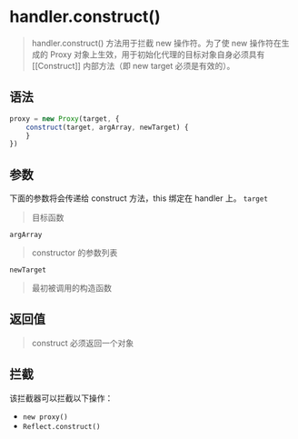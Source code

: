 # handler.construct()
> handler.construct() 方法用于拦截 new 操作符。为了使 new 操作符在生成的 Proxy 对象上生效，用于初始化代理的目标对象自身必须具有 [[Construct]] 内部方法（即 new target 必须是有效的）。

## 语法
```js
proxy = new Proxy(target, {
    construct(target, argArray, newTarget) {
    }
})
```
## 参数
下面的参数将会传递给 construct 方法，this 绑定在 handler 上。
`target`
> 目标函数

`argArray`
> constructor 的参数列表

`newTarget`
> 最初被调用的构造函数

## 返回值
> construct 必须返回一个对象

## 拦截
该拦截器可以拦截以下操作：
* `new proxy()`
* `Reflect.construct()`